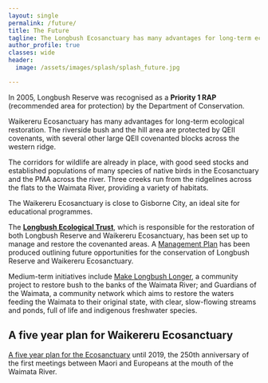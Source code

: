 ```yaml
---
layout: single
permalink: /future/
title: The Future
tagline: The Longbush Ecosanctuary has many advantages for long-term ecological restoration. 
author_profile: true
classes: wide
header:
  image: /assets/images/splash/splash_future.jpg

---
```


In 2005, Longbush Reserve was recognised as a **Priority 1 RAP** (recommended area for protection) by the Department of Conservation.

Waikereru Ecosanctuary has many advantages for long-term ecological restoration. The riverside bush and the hill area are protected by QEII covenants, with several other large QEII covenanted blocks across the western ridge.

The corridors for wildlife are already in place, with good seed stocks and established populations of many species of native birds in the Ecosanctuary and the PMA across the river. Three creeks run from the ridgelines across the flats to the Waimata River, providing a variety of habitats.

The Waikereru Ecosanctuary is close to Gisborne City, an ideal site for educational programmes. 

The **[Longbush Ecological Trust](/trust/)**, which is responsible for the restoration of both Longbush Reserve and Waikereru Ecosanctuary, has been set up to manage and restore the covenanted areas. A [Management Plan](/assets/documents/LongbushAndWaikereruManagementPlan.pdf) has been produced outlining future opportunities for the conservation of Longbush Reserve and Waikereru Ecosanctuary.

Medium-term initiatives include [Make Longbush Longer](/assets/documents/MakeLongbushLonger.pdf), a community project to restore bush to the banks of the Waimata River; and Guardians of the Waimata, a community network which aims to restore the waters feeding the Waimata to their original state, with clear, slow-flowing streams and ponds, full of life and indigenous freshwater species.


## A five year plan for Waikereru Ecosanctuary

[A five year plan for the Ecosanctuary](/assets/documents/LongbushFiveYearPlan.pdf) until 2019, the 250th anniversary of the first meetings between Maori and Europeans at the mouth of the Waimata River.
